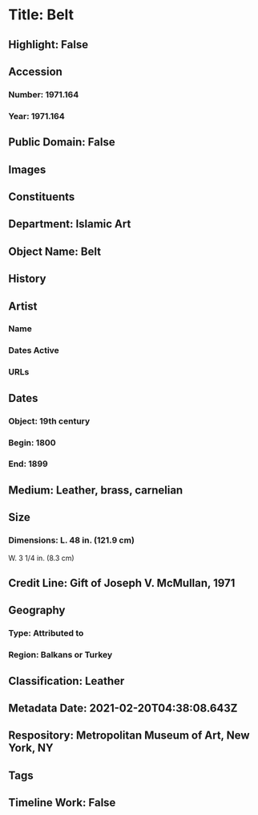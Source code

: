 # Title: Belt
## Highlight: False
## Accession
### Number: 1971.164
### Year: 1971.164
## Public Domain: False
## Images
## Constituents
## Department: Islamic Art
## Object Name: Belt
## History
## Artist
### Name
### Dates Active
### URLs
## Dates
### Object: 19th century
### Begin: 1800
### End: 1899
## Medium: Leather, brass, carnelian
## Size
### Dimensions: L.  48 in. (121.9 cm)
W. 3 1/4 in. (8.3 cm)
## Credit Line: Gift of Joseph V. McMullan, 1971
## Geography
### Type: Attributed to
### Region: Balkans or Turkey
## Classification: Leather
## Metadata Date: 2021-02-20T04:38:08.643Z
## Respository: Metropolitan Museum of Art, New York, NY
## Tags
## Timeline Work: False